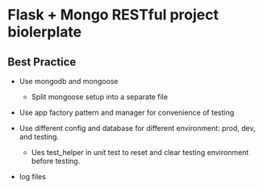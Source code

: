 # Flask + Mongo RESTful project biolerplate


## Best Practice
  - Use mongodb and mongoose 
    - Split mongoose setup into a separate file

  - Use app factory pattern and manager for convenience of testing
  
  - Use different config and database for different environment: prod, dev, and testing.
    - Ues test_helper in unit test to reset and clear testing environment before testing.
  
  - log files
  
  